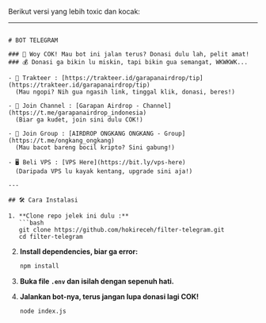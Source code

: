 Berikut versi yang lebih toxic dan kocak:

---

````

# BOT TELEGRAM 

### 🤡 Woy COK! Mau bot ini jalan terus? Donasi dulu lah, pelit amat!
### 💰 Donasi ga bikin lu miskin, tapi bikin gua semangat, WKWKWK...  

- 🍵 Trakteer : [https://trakteer.id/garapanairdrop/tip](https://trakteer.id/garapanairdrop/tip)  
  (Mau ngopi? Nih gua ngasih link, tinggal klik, donasi, beres!)

- 📢 Join Channel : [Garapan Airdrop - Channel](https://t.me/garapanairdrop_indonesia)  
  (Biar ga kudet, join sini dulu COK!)

- 💬 Join Group : [AIRDROP ONGKANG ONGKANG - Group](https://t.me/ongkang_ongkang)  
  (Mau bacot bareng bocil kripto? Sini gabung!)

- 🖥️ Beli VPS : [VPS Here](https://bit.ly/vps-here)  
  (Daripada VPS lu kayak kentang, upgrade sini aja!)

---

## 🛠️ Cara Instalasi

1. **Clone repo jelek ini dulu :**
   ```bash
   git clone https://github.com/hokireceh/filter-telegram.git
   cd filter-telegram
````

2. **Install dependencies, biar ga error:**

   ```bash
   npm install
   ```

3. **Buka file `.env` dan isilah dengan sepenuh hati.**

4. **Jalankan bot-nya, terus jangan lupa donasi lagi COK!**

   ```bash
   node index.js
   ```
